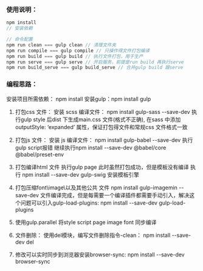 ### 使用说明：

```javascript
npm install
// 安装依赖

// 命令配置
npm run clean === gulp clean // 清理文件夹
npm run compile === gulp compile // 只操作得文件打包编译
npm run build === gulp build // 执行文件打包，用于生产
npm run serve === gulp serve // 开启服务，前提是run build 再执行serve
npm run build_serve === gulp build_serve // 合并gulp build 跟serve
```


### 编程思路：

安装项目所需依赖： npm install 
安装gulp：npm install gulp

1. 打包css 文件：
安装 scss 编译文件： npm install gulp-sass --save-dev 
执行gulp style 后dist 下生成main.css 文件(格式不正确),
在sass 中添加 outputStyle: ‘expanded’ 属性，保证打包得文件和常规css 文件格式一致

2. 打包js 文件：
安装 js 编译文件： npm install gulp-babel --save-dev 
执行gulp script报错
继续执行npm install --save-dev @babel/core @babel/preset-env

3. 打包编译html 文件
执行gulp page
此时虽然打包成功，但是模板没有编译
执行 npm install --save-dev gulp-swig 安装模板引擎

4. 打包压缩font\image\以及其他公共 文件
npm install gulp-imagemin --save-dev
文件编译完成，但是每需要一个编译插件都需要手动引入，解决这个问题可以引入gulp-load-plugins:
npm install --save-dev gulp-load-plugins

5. 使用gulp.parallel 将style script page image font 同步编译

6. 文件删除：
使用del模块，编写文件删除指令-clean：
npm install --save-dev del

7. 修改可以实时同步到浏览器安装browser-sync:
npm install --save-dev browser-sync
